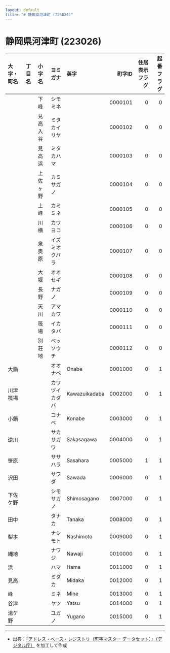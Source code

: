 ```yaml
---
layout: default
title: "# 静岡県河津町 (223026)"
---
```


# 静岡県河津町 (223026)

| 大字・町名 | 丁目名 | 小字名 | ヨミガナ | 英字 | 町字ID | 住居表示フラグ | 起番フラグ |
|:--------|:------|:------|:-----------------|:---------------------|--------:|----------:|--------:|
|  |  | 下峰 | シモミネ |  | 0000101 | 0 | 0 |
|  |  | 見高入谷 | ミタカイリヤ |  | 0000102 | 0 | 0 |
|  |  | 見高浜 | ミタカハマ |  | 0000103 | 0 | 0 |
|  |  | 上佐ヶ野 | カミサガノ |  | 0000104 | 0 | 0 |
|  |  | 上峰 | カミミネ |  | 0000105 | 0 | 0 |
|  |  | 川横 | カワヨコ |  | 0000106 | 0 | 0 |
|  |  | 泉奥原 | イズミオクバラ |  | 0000107 | 0 | 0 |
|  |  | 大堰 | オオセギ |  | 0000108 | 0 | 0 |
|  |  | 長野 | ナガノ |  | 0000109 | 0 | 0 |
|  |  | 天川 | アマカワ |  | 0000110 | 0 | 0 |
|  |  | 筏場 | イカタバ |  | 0000111 | 0 | 0 |
|  |  | 別荘地 | ベッソウチ |  | 0000112 | 0 | 0 |
| 大鍋 |  |  | オオナベ | Onabe | 0001000 | 0 | 1 |
| 川津筏場 |  |  | カワヅイカダバ | Kawazuikadaba | 0002000 | 0 | 1 |
| 小鍋 |  |  | コナベ | Konabe | 0003000 | 0 | 1 |
| 逆川 |  |  | サカサガワ | Sakasagawa | 0004000 | 0 | 1 |
| 笹原 |  |  | ササハラ | Sasahara | 0005000 | 1 | 1 |
| 沢田 |  |  | サワダ | Sawada | 0006000 | 0 | 1 |
| 下佐ケ野 |  |  | シモサガノ | Shimosagano | 0007000 | 0 | 1 |
| 田中 |  |  | タナカ | Tanaka | 0008000 | 0 | 1 |
| 梨本 |  |  | ナシモト | Nashimoto | 0009000 | 0 | 1 |
| 縄地 |  |  | ナワジ | Nawaji | 0010000 | 0 | 1 |
| 浜 |  |  | ハマ | Hama | 0011000 | 0 | 1 |
| 見高 |  |  | ミダカ | Midaka | 0012000 | 0 | 1 |
| 峰 |  |  | ミネ | Mine | 0013000 | 0 | 1 |
| 谷津 |  |  | ヤツ | Yatsu | 0014000 | 0 | 1 |
| 湯ケ野 |  |  | ユガノ | Yugano | 0015000 | 0 | 1 |

---

- 出典：[「アドレス・ベース・レジストリ（町字マスター データセット）』（デジタル庁）](https://www.digital.go.jp/policies/base_registry_address/) を加工して作成